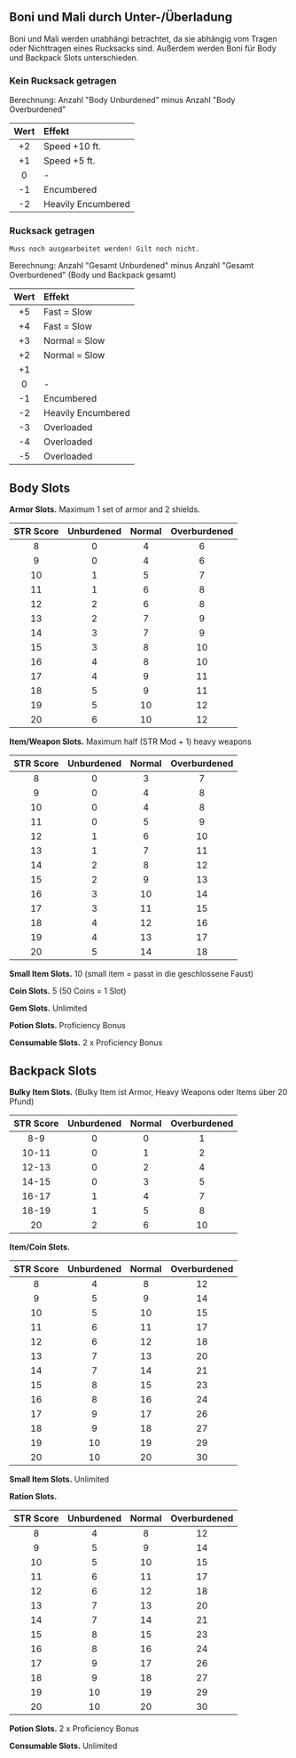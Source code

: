 

## Boni und Mali durch Unter-/Überladung

Boni und Mali werden unabhängi betrachtet, da sie abhängig vom Tragen oder Nichttragen eines Rucksacks sind. Außerdem werden Boni für Body und Backpack Slots unterschieden.

### Kein Rucksack getragen

Berechnung: Anzahl "Body Unburdened" minus Anzahl "Body Overburdened"

| Wert | Effekt             |
| :--: | :----------------- |
|  +2  | Speed +10 ft.      |
|  +1  | Speed +5 ft.       |
|  0   | -                  |
|  -1  | Encumbered         |
|  -2  | Heavily Encumbered |


### Rucksack getragen

    Muss noch ausgearbeitet werden! Gilt noch nicht.

Berechnung: Anzahl "Gesamt Unburdened" minus Anzahl "Gesamt Overburdened" (Body und Backpack gesamt)

| Wert | Effekt             |
| :--: | :----------------- |
|  +5  | Fast = Slow        |
|  +4  | Fast = Slow        |
|  +3  | Normal = Slow      |
|  +2  | Normal = Slow      |
|  +1  |                    |
|  0   | -                  |
|  -1  | Encumbered         |
|  -2  | Heavily Encumbered |
|  -3  | Overloaded         |
|  -4  | Overloaded         |
|  -5  | Overloaded         |


## Body Slots

**Armor Slots.** Maximum 1 set of armor and 2 shields.

| STR Score | Unburdened | Normal | Overburdened |
| :-------: | :--------: | :----: | :----------: |
|     8     |     0      |   4    |      6       |
|     9     |     0      |   4    |      6       |
|    10     |     1      |   5    |      7       |
|    11     |     1      |   6    |      8       |
|    12     |     2      |   6    |      8       |
|    13     |     2      |   7    |      9       |
|    14     |     3      |   7    |      9       |
|    15     |     3      |   8    |      10      |
|    16     |     4      |   8    |      10      |
|    17     |     4      |   9    |      11      |
|    18     |     5      |   9    |      11      |
|    19     |     5      |   10   |      12      |
|    20     |     6      |   10   |      12      |

**Item/Weapon Slots.** Maximum half (STR Mod + 1) heavy weapons

| STR Score | Unburdened | Normal | Overburdened |
| :-------: | :--------: | :----: | :----------: |
|     8     |     0      |   3    |      7       |
|     9     |     0      |   4    |      8       |
|    10     |     0      |   4    |      8       |
|    11     |     0      |   5    |      9       |
|    12     |     1      |   6    |      10      |
|    13     |     1      |   7    |      11      |
|    14     |     2      |   8    |      12      |
|    15     |     2      |   9    |      13      |
|    16     |     3      |   10   |      14      |
|    17     |     3      |   11   |      15      |
|    18     |     4      |   12   |      16      |
|    19     |     4      |   13   |      17      |
|    20     |     5      |   14   |      18      |


**Small Item Slots.** 10 (small item = passt in die geschlossene Faust)

**Coin Slots.** 5 (50 Coins = 1 Slot)

**Gem Slots.** Unlimited

**Potion Slots.** Proficiency Bonus

**Consumable Slots.** 2 x Proficiency Bonus


## Backpack Slots

**Bulky Item Slots.** (Bulky Item ist Armor, Heavy Weapons oder Items über 20 Pfund)

| STR Score | Unburdened | Normal | Overburdened |
| :-------: | :--------: | :----: | :----------: |
|    8-9    |     0      |   0    |      1       |
|   10-11   |     0      |   1    |      2       |
|   12-13   |     0      |   2    |      4       |
|   14-15   |     0      |   3    |      5       |
|   16-17   |     1      |   4    |      7       |
|   18-19   |     1      |   5    |      8       |
|    20     |     2      |   6    |      10      |


**Item/Coin Slots.**

| STR Score | Unburdened | Normal | Overburdened |
| :-------: | :--------: | :----: | :----------: |
|     8     |     4      |   8    |      12      |
|     9     |     5      |   9    |      14      |
|    10     |     5      |   10   |      15      |
|    11     |     6      |   11   |      17      |
|    12     |     6      |   12   |      18      |
|    13     |     7      |   13   |      20      |
|    14     |     7      |   14   |      21      |
|    15     |     8      |   15   |      23      |
|    16     |     8      |   16   |      24      |
|    17     |     9      |   17   |      26      |
|    18     |     9      |   18   |      27      |
|    19     |     10     |   19   |      29      |
|    20     |     10     |   20   |      30      |

**Small Item Slots.** Unlimited

**Ration Slots.**

| STR Score | Unburdened | Normal | Overburdened |
| :-------: | :--------: | :----: | :----------: |
|     8     |     4      |   8    |      12      |
|     9     |     5      |   9    |      14      |
|    10     |     5      |   10   |      15      |
|    11     |     6      |   11   |      17      |
|    12     |     6      |   12   |      18      |
|    13     |     7      |   13   |      20      |
|    14     |     7      |   14   |      21      |
|    15     |     8      |   15   |      23      |
|    16     |     8      |   16   |      24      |
|    17     |     9      |   17   |      26      |
|    18     |     9      |   18   |      27      |
|    19     |     10     |   19   |      29      |
|    20     |     10     |   20   |      30      |

**Potion Slots.** 2 x Proficiency Bonus

**Consumable Slots.** Unlimited
